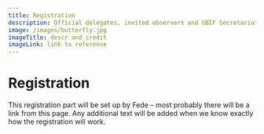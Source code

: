 ```yaml
---
title: Registration
description: Official delegates, invited observers and GBIF Secretariat staff must register in advance to attend GB23.
image: /images/butterfly.jpg
imageTitle: descr and credit
imageLink: link to reference
---
```

# Registration

This registration part will be set up by Fede – most probably there will be a link from this page. Any additional text will be added when we know exactly how the registration will work.